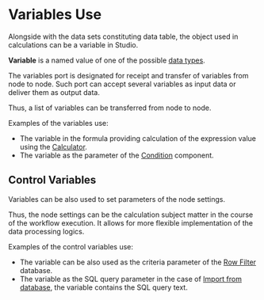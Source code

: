 # Variables Use

Alongside with the data sets constituting data table, the object used in calculations can be a variable in Studio.

**Variable** is a named value of one of the possible [data types](../data/datatype.md).

The variables port is designated for receipt and transfer of variables from node to node. Such port can accept several variables as input data or deliver them as output data.

Thus, a list of variables can be transferred from node to node.

Examples of the variables use:

* The variable in the formula providing calculation of the expression value using the [Calculator](../processors/transformation/calc/README.md).
* The variable as the parameter of the [Condition](../processors/control/condition.md) component.

## Control Variables

Variables can be also used to set parameters of the node settings.

Thus, the node settings can be the calculation subject matter in the course of the workflow execution. It allows for more flexible implementation of the data processing logics.

Examples of the control variables use:

* The variable can be also used as the criteria parameter of the [Row Filter](../processors/transformation/row-filter/README.md) database.
* The variable as the SQL query parameter in the case of [Import from database](../integration/import/database.md), the variable contains the SQL query text.